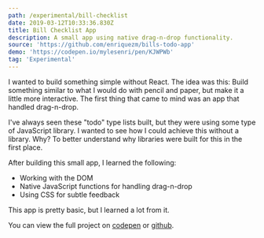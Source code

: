 ```yaml
---
path: /experimental/bill-checklist
date: 2019-03-12T10:33:36.830Z
title: Bill Checklist App
description: A small app using native drag-n-drop functionality.
source: 'https://github.com/enriquezm/bills-todo-app'
demo: 'https://codepen.io/mylesenri/pen/KJWPWb'
tag: 'Experimental'
---
```

I wanted to build something simple without React. The idea was this: Build something similar to what I would do with pencil and paper, but make it a little more interactive. The first thing that came to mind was an app that handled drag-n-drop.

I've always seen these "todo" type lists built, but they were using some type of JavaScript library. I wanted to see how I could achieve this without a library. Why? To better understand why libraries were built for this in the first place.

After building this small app, I learned the following:
- Working with the DOM
- Native JavaScript functions for handling drag-n-drop
- Using CSS for subtle feedback

This app is pretty basic, but I learned a lot from it.

You can view the full project on [codepen](https://codepen.io/mylesenri/pen/KJWPWb) or [github](https://github.com/enriquezm/bills-todo-app).

